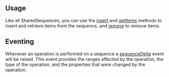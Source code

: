 ## Usage

Like all SharedSequences, you can use the [insert](../api/sequence.sharedsequence.insert.md) and
[getItems](../api/sequence.sharedsequence.getitems.md) methods to insert and retrieve items from the sequence,
and [remove](../api/sequence.sharedsequence.remove.md) to remove items.

## Eventing

Whenever an operation is performed on a sequence a [sequenceDelta](../api/sequence.sequencedeltaevent.md) event
will be raised. This event provides the ranges affected by the operation, the type of the operation, and the properties
that were changed by the operation.
